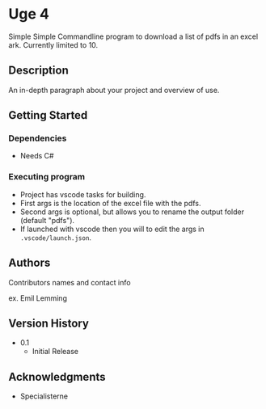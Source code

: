 # Uge 4

Simple Simple Commandline program to download a list of pdfs in an excel ark. Currently limited to 10.

## Description

An in-depth paragraph about your project and overview of use.

## Getting Started

### Dependencies

* Needs C#

### Executing program

* Project has vscode tasks for building.
* First args is the location of the excel file with the pdfs.
* Second args is optional, but allows you to rename the output folder (default "pdfs").
* If launched with vscode then you will to edit the args in ``.vscode/launch.json``.

## Authors

Contributors names and contact info

ex. Emil Lemming

## Version History

* 0.1
    * Initial Release

## Acknowledgments

* Specialisterne